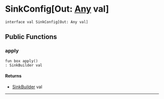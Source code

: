 # SinkConfig\[Out: [Any](builtin-Any) val\]

```pony
interface val SinkConfig[Out: Any val]
```

## Public Functions

### apply

```pony
fun box apply()
: SinkBuilder val
```

#### Returns

* [SinkBuilder](wallaroo-core-sink-SinkBuilder) val

---


